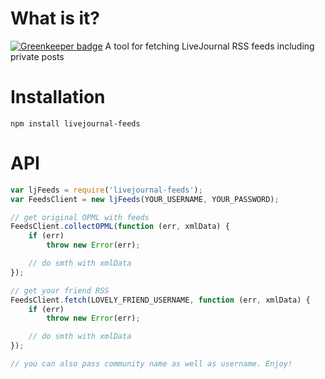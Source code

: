 # What is it?

[![Greenkeeper badge](https://badges.greenkeeper.io/1999/livejournal-feeds.svg)](https://greenkeeper.io/)
A tool for fetching LiveJournal RSS feeds including private posts

# Installation
```
npm install livejournal-feeds
```

# API
```javascript
var ljFeeds = require('livejournal-feeds');
var FeedsClient = new ljFeeds(YOUR_USERNAME, YOUR_PASSWORD);

// get original OPML with feeds
FeedsClient.collectOPML(function (err, xmlData) {
	if (err)
		throw new Error(err);

	// do smth with xmlData
});

// get your friend RSS
FeedsClient.fetch(LOVELY_FRIEND_USERNAME, function (err, xmlData) {
	if (err)
		throw new Error(err);

	// do smth with xmlData
});

// you can also pass community name as well as username. Enjoy!
```
